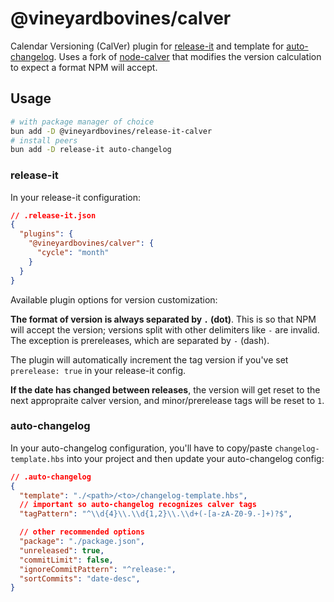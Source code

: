 # @vineyardbovines/calver

Calendar Versioning (CalVer) plugin for [release-it](https://github.com/release-it/release-it) and template for [auto-changelog](https://github.com/release-it/auto-changelog). Uses a fork of [node-calver](https://github.com/muratgozel/node-calver) that modifies the version calculation to expect a format NPM will accept.

## Usage

```bash
# with package manager of choice
bun add -D @vineyardbovines/release-it-calver
# install peers
bun add -D release-it auto-changelog
```

### release-it

In your release-it configuration:

```json
// .release-it.json
{
  "plugins": {
    "@vineyardbovines/calver": {
      "cycle": "month"
    }
  }
}
```

Available plugin options for version customization:

**The format of version is always separated by `.` (dot)**. This is so that NPM will accept the version; versions split with other delimiters like `-` are invalid. The exception is prereleases, which are separated by `-` (dash).

The plugin will automatically increment the tag version if you've set `prerelease: true` in your release-it config.

**If the date has changed between releases**, the version will get reset to the next appropraite calver version, and minor/prerelease tags will be reset to `1`.

### auto-changelog

In your auto-changelog configuration, you'll have to copy/paste `changelog-template.hbs` into your project and then update your auto-changelog config:

```json
// .auto-changelog
{
  "template": "./<path>/<to>/changelog-template.hbs",
  // important so auto-changelog recognizes calver tags
  "tagPattern": "^\\d{4}\\.\\d{1,2}\\.\\d+(-[a-zA-Z0-9.-]+)?$",

  // other recommended options
  "package": "./package.json",
  "unreleased": true,
  "commitLimit": false,
  "ignoreCommitPattern": "^release:",
  "sortCommits": "date-desc",
}
```
